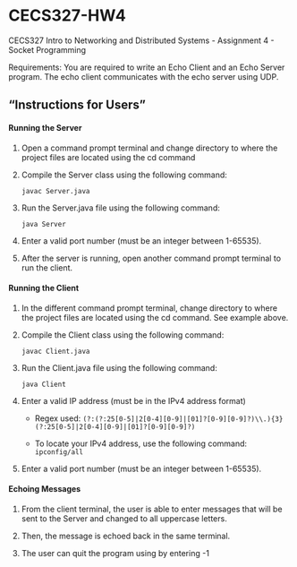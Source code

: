 # CECS327-HW4
CECS327 Intro to Networking and Distributed Systems - Assignment 4 - Socket Programming

Requirements: You are required to write an Echo Client and an Echo Server  program. The echo client communicates with the echo server using UDP.

## **“Instructions for Users”**

#### **Running the Server**
1. Open a command prompt terminal and change directory to where the project files are located using the cd command

2. Compile the Server class using the following command:

     `javac Server.java` 

3. Run the Server.java file using the following command:

     `java Server`

4. Enter a valid port number (must be an integer between 1-65535).

5. After the server is running, open another command prompt terminal to run the client.


#### **Running the Client**
1. In the different command prompt terminal, change directory to where the project files are located using the cd command. See example above.

2. Compile the Client class using the following command:

     `javac Client.java`

3. Run the Client.java file using the following command:

     `java Client`

4. Enter a valid IP address (must be in the IPv4 address format)

     - Regex used: `(?:(?:25[0-5]|2[0-4][0-9]|[01]?[0-9][0-9]?)\\.){3}(?:25[0-5]|2[0-4][0-9]|[01]?[0-9][0-9]?)`

     - To locate your IPv4 address, use the following command: `ipconfig/all`

5. Enter a valid port number (must be an integer between 1-65535).

#### **Echoing Messages**
1. From the client terminal, the user is able to enter messages that will be sent to the Server and changed to all uppercase letters.

2. Then, the message is echoed back in the same terminal.

3. The user can quit the program using by entering -1
